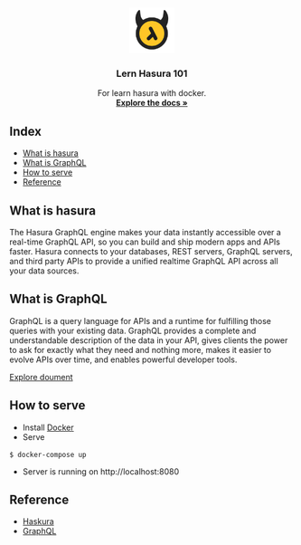 
<!-- PROJECT LOGO -->
<br />
<p align="center">
  <a href="https://hasura.io/">
    <img src="images/hasura_logo.png" alt="Logo" width="80" height="80">
  </a>

  <h3 align="center">Lern Hasura 101</h3>

  <p align="center">
    For learn hasura with docker.
    <br />
    <a href="https://hasura.io/docs/1.0/graphql/core/index.html"><strong>Explore the docs »</strong></a>
    <br/>
</p>

## Index

* [What is hasura](#what-is-hasura)
* [What is GraphQL](#what-is-graphql)
* [How to serve](#how-to-serve)
* [Reference](#reference)

## What is hasura

The Hasura GraphQL engine makes your data instantly accessible over a real-time GraphQL API, so you can build and ship modern apps and APIs faster. Hasura connects to your databases, REST servers, GraphQL servers, and third party APIs to provide a unified realtime GraphQL API across all your data sources.

## What is GraphQL

GraphQL is a query language for APIs and a runtime for fulfilling those queries with your existing data. GraphQL provides a complete and understandable description of the data in your API, gives clients the power to ask for exactly what they need and nothing more, makes it easier to evolve APIs over time, and enables powerful developer tools.


[Explore doument](https://graphql.org/)

## How to serve
- Install [Docker](https://www.docker.com/)
- Serve

```
$ docker-compose up
```

- Server is running on http://localhost:8080


## Reference

- [Haskura](https://hasura.io/)
- [GraphQL](https://graphql.org/)